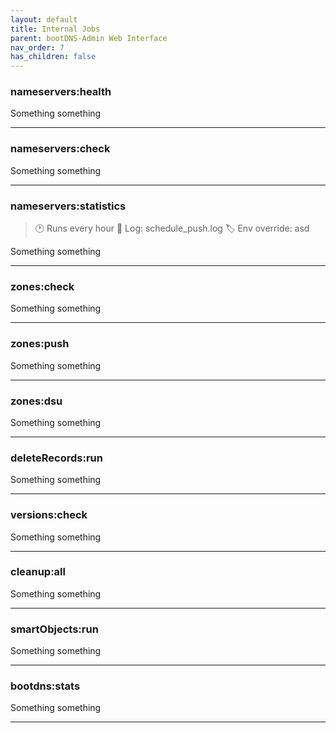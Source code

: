 ```yaml
---
layout: default
title: Internal Jobs
parent: bootDNS-Admin Web Interface
nav_order: 7
has_children: false
---
```



### nameservers:health
Something something

---

### nameservers:check
Something something

---

### nameservers:statistics
> :clock1: Runs every hour
> :scroll: Log:	schedule_push.log
> :label:	Env override: asd
> 
Something something

---

### zones:check
Something something

---

### zones:push
Something something

---

### zones:dsu
Something something

---

### deleteRecords:run
Something something

---

### versions:check
Something something

---

### cleanup:all
Something something

---

### smartObjects:run
Something something

---

### bootdns:stats
Something something

---
